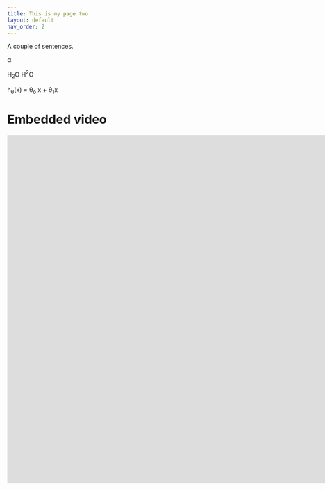```yaml
---
title: This is my page two
layout: default
nav_order: 2
---
```


A couple of sentences. 

&alpha;

H<sub>2</sub>O
H<sup>2</sup>O


h<sub>&theta;</sub>(x) = &theta;<sub>o</sub> x + &theta;<sub>1</sub>x

# Embedded video
<iframe width="1903" height="800" src="https://www.youtube.com/embed/O7RCVd6bFV8" frameborder="0" allow="accelerometer; autoplay; clipboard-write; encrypted-media; gyroscope; picture-in-picture" allowfullscreen></iframe>
